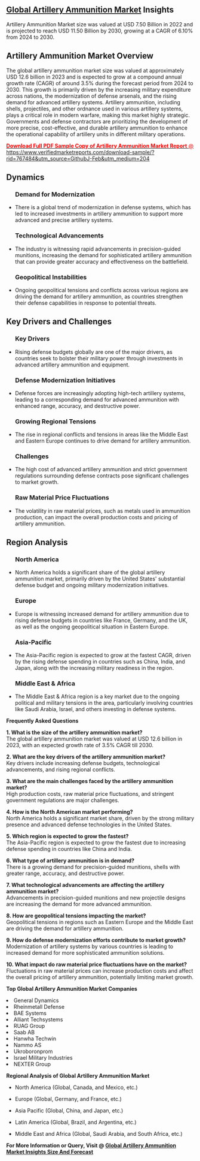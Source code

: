<h2><a href="https://www.verifiedmarketreports.com/download-sample/?rid=767484&amp;utm_source=GithubJ&amp;utm_medium=204" target="_blank">Global Artillery Ammunition Market</a> Insights</h2><p>Artillery Ammunition Market size was valued at USD 7.50 Billion in 2022 and is projected to reach USD 11.50 Billion by 2030, growing at a CAGR of 6.10% from 2024 to 2030.</p><p> <h2>Artillery Ammunition Market Overview</h2> <p>The global artillery ammunition market size was valued at approximately USD 12.6 billion in 2023 and is expected to grow at a compound annual growth rate (CAGR) of around 3.5% during the forecast period from 2024 to 2030. This growth is primarily driven by the increasing military expenditure across nations, the modernization of defense arsenals, and the rising demand for advanced artillery systems. Artillery ammunition, including shells, projectiles, and other ordnance used in various artillery systems, plays a critical role in modern warfare, making this market highly strategic. Governments and defense contractors are prioritizing the development of more precise, cost-effective, and durable artillery ammunition to enhance the operational capability of artillery units in different military operations.</p> <p><a href="#"><p><span class=""><span style="color: #ff0000;"><strong>Download Full PDF Sample Copy of Artillery Ammunition Market Report</strong> @ </span><a href="https://www.verifiedmarketreports.com/download-sample/?rid=767484&amp;utm_source=GithubJ-Feb&amp;utm_medium=204" target="_blank">https://www.verifiedmarketreports.com/download-sample/?rid=767484&amp;utm_source=GithubJ-Feb&amp;utm_medium=204</a></span></p></a></p> <h2>Dynamics</h2> <ul> <h3>Demand for Modernization</h3> <li>There is a global trend of modernization in defense systems, which has led to increased investments in artillery ammunition to support more advanced and precise artillery systems.</li> <h3>Technological Advancements</h3> <li>The industry is witnessing rapid advancements in precision-guided munitions, increasing the demand for sophisticated artillery ammunition that can provide greater accuracy and effectiveness on the battlefield.</li> <h3>Geopolitical Instabilities</h3> <li>Ongoing geopolitical tensions and conflicts across various regions are driving the demand for artillery ammunition, as countries strengthen their defense capabilities in response to potential threats.</li> </ul> <h2>Key Drivers and Challenges</h2> <ul> <h3>Key Drivers</h3> <li>Rising defense budgets globally are one of the major drivers, as countries seek to bolster their military power through investments in advanced artillery ammunition and equipment.</li> <h3>Defense Modernization Initiatives</h3> <li>Defense forces are increasingly adopting high-tech artillery systems, leading to a corresponding demand for advanced ammunition with enhanced range, accuracy, and destructive power.</li> <h3>Growing Regional Tensions</h3> <li>The rise in regional conflicts and tensions in areas like the Middle East and Eastern Europe continues to drive demand for artillery ammunition.</li> <h3>Challenges</h3> <li>The high cost of advanced artillery ammunition and strict government regulations surrounding defense contracts pose significant challenges to market growth.</li> <h3>Raw Material Price Fluctuations</h3> <li>The volatility in raw material prices, such as metals used in ammunition production, can impact the overall production costs and pricing of artillery ammunition.</li> </ul> <h2>Region Analysis</h2> <ul> <h3>North America</h3> <li>North America holds a significant share of the global artillery ammunition market, primarily driven by the United States' substantial defense budget and ongoing military modernization initiatives.</li> <h3>Europe</h3> <li>Europe is witnessing increased demand for artillery ammunition due to rising defense budgets in countries like France, Germany, and the UK, as well as the ongoing geopolitical situation in Eastern Europe.</li> <h3>Asia-Pacific</h3> <li>The Asia-Pacific region is expected to grow at the fastest CAGR, driven by the rising defense spending in countries such as China, India, and Japan, along with the increasing military readiness in the region.</li> <h3>Middle East & Africa</h3> <li>The Middle East & Africa region is a key market due to the ongoing political and military tensions in the area, particularly involving countries like Saudi Arabia, Israel, and others investing in defense systems.</li> </ul> <p><strong>Frequently Asked Questions</strong></p> <p><strong>1. What is the size of the artillery ammunition market?</strong><br> The global artillery ammunition market was valued at USD 12.6 billion in 2023, with an expected growth rate of 3.5% CAGR till 2030.</p> <p><strong>2. What are the key drivers of the artillery ammunition market?</strong><br> Key drivers include increasing defense budgets, technological advancements, and rising regional conflicts.</p> <p><strong>3. What are the main challenges faced by the artillery ammunition market?</strong><br> High production costs, raw material price fluctuations, and stringent government regulations are major challenges.</p> <p><strong>4. How is the North American market performing?</strong><br> North America holds a significant market share, driven by the strong military presence and advanced defense technologies in the United States.</p> <p><strong>5. Which region is expected to grow the fastest?</strong><br> The Asia-Pacific region is expected to grow the fastest due to increasing defense spending in countries like China and India.</p> <p><strong>6. What type of artillery ammunition is in demand?</strong><br> There is a growing demand for precision-guided munitions, shells with greater range, accuracy, and destructive power.</p> <p><strong>7. What technological advancements are affecting the artillery ammunition market?</strong><br> Advancements in precision-guided munitions and new projectile designs are increasing the demand for more advanced ammunition.</p> <p><strong>8. How are geopolitical tensions impacting the market?</strong><br> Geopolitical tensions in regions such as Eastern Europe and the Middle East are driving the demand for artillery ammunition.</p> <p><strong>9. How do defense modernization efforts contribute to market growth?</strong><br> Modernization of artillery systems by various countries is leading to increased demand for more sophisticated ammunition solutions.</p> <p><strong>10. What impact do raw material price fluctuations have on the market?</strong><br> Fluctuations in raw material prices can increase production costs and affect the overall pricing of artillery ammunition, potentially limiting market growth.</p> </p><p><strong>Top Global Artillery Ammunition Market Companies</strong></p><div data-test-id=""><p><li>General Dynamics</li><li> Rheinmetall Defense</li><li> BAE Systems</li><li> Alliant Techsystems</li><li> RUAG Group</li><li> Saab AB</li><li> Hanwha Techwin</li><li> Nammo AS</li><li> Ukroboronprom</li><li> Israel Military Industries</li><li> NEXTER Group</li></p><div><strong>Regional Analysis of&nbsp;Global Artillery Ammunition Market</strong></div><ul><li dir="ltr"><p dir="ltr">North America&nbsp;(Global, Canada, and Mexico, etc.)</p></li><li dir="ltr"><p dir="ltr">Europe (Global, Germany, and France, etc.)</p></li><li dir="ltr"><p dir="ltr">Asia Pacific&nbsp;(Global, China, and Japan, etc.)</p></li><li dir="ltr"><p dir="ltr">Latin America&nbsp;(Global, Brazil, and Argentina, etc.)</p></li><li dir="ltr">Middle East and Africa&nbsp;(Global, Saudi Arabia, and South Africa, etc.)</li></ul><p><strong>For More Information or Query, Visit @&nbsp;</strong><strong><a href="https://www.verifiedmarketreports.com/product/artillery-ammunition-market/?utm_source=GithubJ&amp;utm_medium=204" target="_blank">Global Artillery Ammunition Market Insights Size And Forecast</a></strong></p></div>
